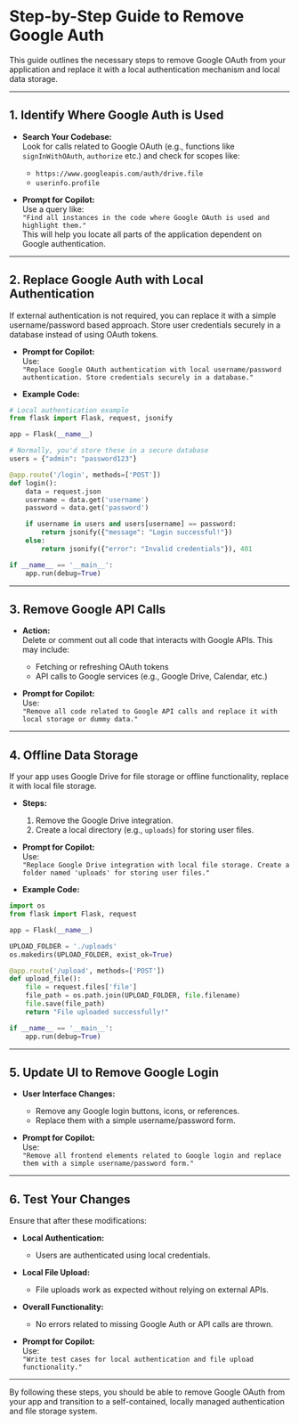# Step-by-Step Guide to Remove Google Auth

This guide outlines the necessary steps to remove Google OAuth from your application and replace it with a local authentication mechanism and local data storage.

---

## 1. Identify Where Google Auth is Used

- **Search Your Codebase:**  
  Look for calls related to Google OAuth (e.g., functions like `signInWithOAuth`, `authorize` etc.) and check for scopes like:
  - `https://www.googleapis.com/auth/drive.file`
  - `userinfo.profile`

- **Prompt for Copilot:**  
  Use a query like:  
  `"Find all instances in the code where Google OAuth is used and highlight them."`  
  This will help you locate all parts of the application dependent on Google authentication.

---

## 2. Replace Google Auth with Local Authentication

If external authentication is not required, you can replace it with a simple username/password based approach. Store user credentials securely in a database instead of using OAuth tokens.

- **Prompt for Copilot:**  
  Use:  
  `"Replace Google OAuth authentication with local username/password authentication. Store credentials securely in a database."`

- **Example Code:**

```python
# Local authentication example
from flask import Flask, request, jsonify

app = Flask(__name__)

# Normally, you'd store these in a secure database
users = {"admin": "password123"}

@app.route('/login', methods=['POST'])
def login():
    data = request.json
    username = data.get('username')
    password = data.get('password')

    if username in users and users[username] == password:
        return jsonify({"message": "Login successful!"})
    else:
        return jsonify({"error": "Invalid credentials"}), 401

if __name__ == '__main__':
    app.run(debug=True)
```

---

## 3. Remove Google API Calls

- **Action:**  
  Delete or comment out all code that interacts with Google APIs. This may include:
  - Fetching or refreshing OAuth tokens
  - API calls to Google services (e.g., Google Drive, Calendar, etc.)

- **Prompt for Copilot:**  
  Use:  
  `"Remove all code related to Google API calls and replace it with local storage or dummy data."`

---

## 4. Offline Data Storage

If your app uses Google Drive for file storage or offline functionality, replace it with local file storage.

- **Steps:**
  1. Remove the Google Drive integration.
  2. Create a local directory (e.g., `uploads`) for storing user files.

- **Prompt for Copilot:**  
  Use:  
  `"Replace Google Drive integration with local file storage. Create a folder named 'uploads' for storing user files."`

- **Example Code:**

```python
import os
from flask import Flask, request

app = Flask(__name__)

UPLOAD_FOLDER = './uploads'
os.makedirs(UPLOAD_FOLDER, exist_ok=True)

@app.route('/upload', methods=['POST'])
def upload_file():
    file = request.files['file']
    file_path = os.path.join(UPLOAD_FOLDER, file.filename)
    file.save(file_path)
    return "File uploaded successfully!"

if __name__ == '__main__':
    app.run(debug=True)
```

---

## 5. Update UI to Remove Google Login

- **User Interface Changes:**
  - Remove any Google login buttons, icons, or references.
  - Replace them with a simple username/password form.

- **Prompt for Copilot:**  
  Use:  
  `"Remove all frontend elements related to Google login and replace them with a simple username/password form."`

---

## 6. Test Your Changes

Ensure that after these modifications:

- **Local Authentication:**  
  - Users are authenticated using local credentials.
  
- **Local File Upload:**  
  - File uploads work as expected without relying on external APIs.

- **Overall Functionality:**  
  - No errors related to missing Google Auth or API calls are thrown.
  
- **Prompt for Copilot:**  
  Use:  
  `"Write test cases for local authentication and file upload functionality."`

---

By following these steps, you should be able to remove Google OAuth from your app and transition to a self-contained, locally managed authentication and file storage system.